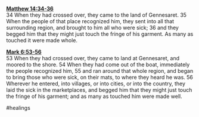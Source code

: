 **[Matthew 14:34-36](http://www.blueletterbible.org/search/preSearch.cfm?Criteria=Matthew+14.34-36&t=NIV)**  
34 When they had crossed over, they came to the land of Gennesaret. 35 When the people of that place recognized him, they sent into all that surrounding region, and brought to him all who were sick; 36 and they begged him that they might just touch the fringe of his garment. As many as touched it were made whole.

**[Mark 6:53-56](http://www.blueletterbible.org/search/preSearch.cfm?Criteria=Mark+6.53-56&t=NIV)**  
53 When they had crossed over, they came to land at Gennesaret, and moored to the shore. 54 When they had come out of the boat, immediately the people recognized him, 55 and ran around that whole region, and began to bring those who were sick, on their mats, to where they heard he was. 56 Wherever he entered, into villages, or into cities, or into the country, they laid the sick in the marketplaces, and begged him that they might just touch the fringe of his garment; and as many as touched him were made well.

#healings